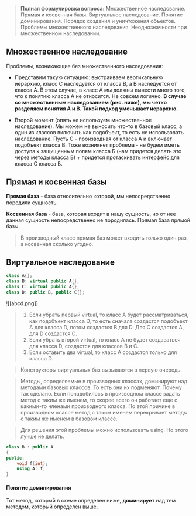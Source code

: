 >**Полная формулировка вопроса:** Множественное наследование. Прямая и косвенная базы. Виртуальное наследование. Понятие доминирования. Порядок создания и уничтожения объектов. Проблемы множественного наследования. Неоднозначности при множественном наследовании.
## Множественное наследование

Проблемы, возникающие без множественного наследования:
- Представим такую ситуацию: выстраиваем вертикальную иерархию, класс C наследуется от класса B, а B наследуется от класса A. В этом случае, в класс A мы должны вынести много того, что к понятию класса А не относится. Не совсем логично. **В случае со множественным наследованием (рис. ниже), мы четко разделяем понятия A и B. Такой подход уменьшает иерархию.**

- Второй момент (опять не используем множественное наследование). Мы можем не выносить что-то в базовый класс, а один из классов включить как подобъект, то есть не использовать наследование. Пусть С - производная от класса А и включает подобъект класса В. Тоже возникнет проблема - не будем иметь доступа к защищенным полям класса Б (нам придется делать это через методы класса Б) + придется протаскивать интерфейс для класса С класса Б.

## Прямая и косвенная базы

**Прямая база** - база относительно которой, мы непосредственно породили сущность.

**Косвенная база** - база, которая входит в нашу сущность, но от нее данная сущность непосредственно не породилась. Прямая база прямой базы.

>В производный класс прямая баз может входить только один раз, а косвенная сколько угодно.
## Виртуальное наследование 

```c++
class A{};
class B: virtual public A{};
class C: virtual public A{};
class D: public B, public C{};
```

![[abcd.png]]
 
>1. Если убрать первый virtual, то класс A будет рассматриваться, как подобъект класса D, то есть сначала создастся подобъект A для класса D, потом создастся B для D. Для C создастся A, для D создастся C.
>2. Если убрать второй virtual, то класс A не будет создаваться для класса D, создастся для классов  B и C.
>3. Если оставить два virtual, то класс A создастся только для класса D. 

>Конструкторы виртуальных баз вызываются в первую очередь.

>Методы, определяемые в производных классах, доминируют над методами базовых классов. То есть они их подменяют. Почему так сделано. Если понадобилось в производном классе задать метод с таким же именем, то скорее всего он работает еще с какими-то членами производного класса. По этой причине в производном классе метод с таким именем перекрывает методы с таким же именем в базовом классе.

>Для решения этой проблемы можно использовать using. Но этого лучше не делать.

```c++
class B : public A
{
public:
	void f(int);
	using A::f;
}
```

#### Понятие доминирования
Тот метод, который в схеме определен ниже, **доминирует** над тем методом, который определен выше.



